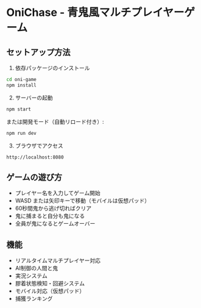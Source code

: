 # OniChase - 青鬼風マルチプレイヤーゲーム

## セットアップ方法

1. 依存パッケージのインストール
```bash
cd oni-game
npm install
```

2. サーバーの起動
```bash
npm start
```

または開発モード（自動リロード付き）:
```bash
npm run dev
```

3. ブラウザでアクセス
```
http://localhost:8080
```

## ゲームの遊び方

- プレイヤー名を入力してゲーム開始
- WASD または矢印キーで移動（モバイルは仮想パッド）
- 60秒間鬼から逃げ切ればクリア
- 鬼に捕まると自分も鬼になる
- 全員が鬼になるとゲームオーバー

## 機能

- リアルタイムマルチプレイヤー対応
- AI制御の人間と鬼
- 実況システム
- 膠着状態検知・回避システム
- モバイル対応（仮想パッド）
- 捕獲ランキング